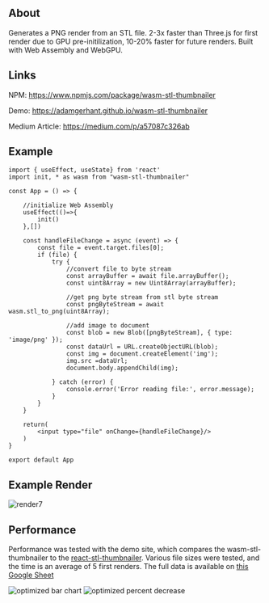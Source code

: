 ## About
Generates a PNG render from an STL file. 2-3x faster than Three.js for first render due to GPU pre-initilization, 10-20% faster for future renders. Built with Web Assembly and WebGPU. 

## Links
NPM: https://www.npmjs.com/package/wasm-stl-thumbnailer

Demo: https://adamgerhant.github.io/wasm-stl-thumbnailer

Medium Article: https://medium.com/p/a57087c326ab
## Example
```
import { useEffect, useState} from 'react'
import init, * as wasm from "wasm-stl-thumbnailer"

const App = () => {

    //initialize Web Assembly
    useEffect(()=>{
        init()
    },[])

    const handleFileChange = async (event) => {
        const file = event.target.files[0];
        if (file) {
            try {
                //convert file to byte stream
                const arrayBuffer = await file.arrayBuffer();
                const uint8Array = new Uint8Array(arrayBuffer);

                //get png byte stream from stl byte stream
                const pngByteStream = await wasm.stl_to_png(uint8Array);

                //add image to document
                const blob = new Blob([pngByteStream], { type: 'image/png' });
                const dataUrl = URL.createObjectURL(blob);
                const img = document.createElement('img');
                img.src =dataUrl;
                document.body.appendChild(img);
            
            } catch (error) {
                console.error('Error reading file:', error.message);
            }
        }
    }
  
    return(
        <input type="file" onChange={handleFileChange}/>      
    )
}

export default App
```

## Example Render
![render7](https://github.com/adamgerhant/wasm-stl-thumbnailer/assets/116332429/1eaa4692-ba75-4348-aff0-70ea2a8a4b2c)

## Performance
Performance was tested with the demo site, which compares the wasm-stl-thumbnailer to the [react-stl-thumbnailer](https://www.npmjs.com/package/react-stl-viewer).
Various file sizes were tested, and the time is an average of 5 first renders. The full data is available on [this Google Sheet](https://docs.google.com/spreadsheets/d/1pVuQIuG0zfEBlZs5bSOI_l7UgPihVZnMvkIie5UpIWo/edit?usp=sharing) 

![optimized bar chart](https://github.com/adamgerhant/wasm-stl-thumbnailer/assets/116332429/ddeaa5c2-73ab-408d-b334-58a578dd50d0)
![optimized percent decrease](https://github.com/adamgerhant/wasm-stl-thumbnailer/assets/116332429/dff6bb8c-b178-4744-bc17-91c0ed8c66bb)
